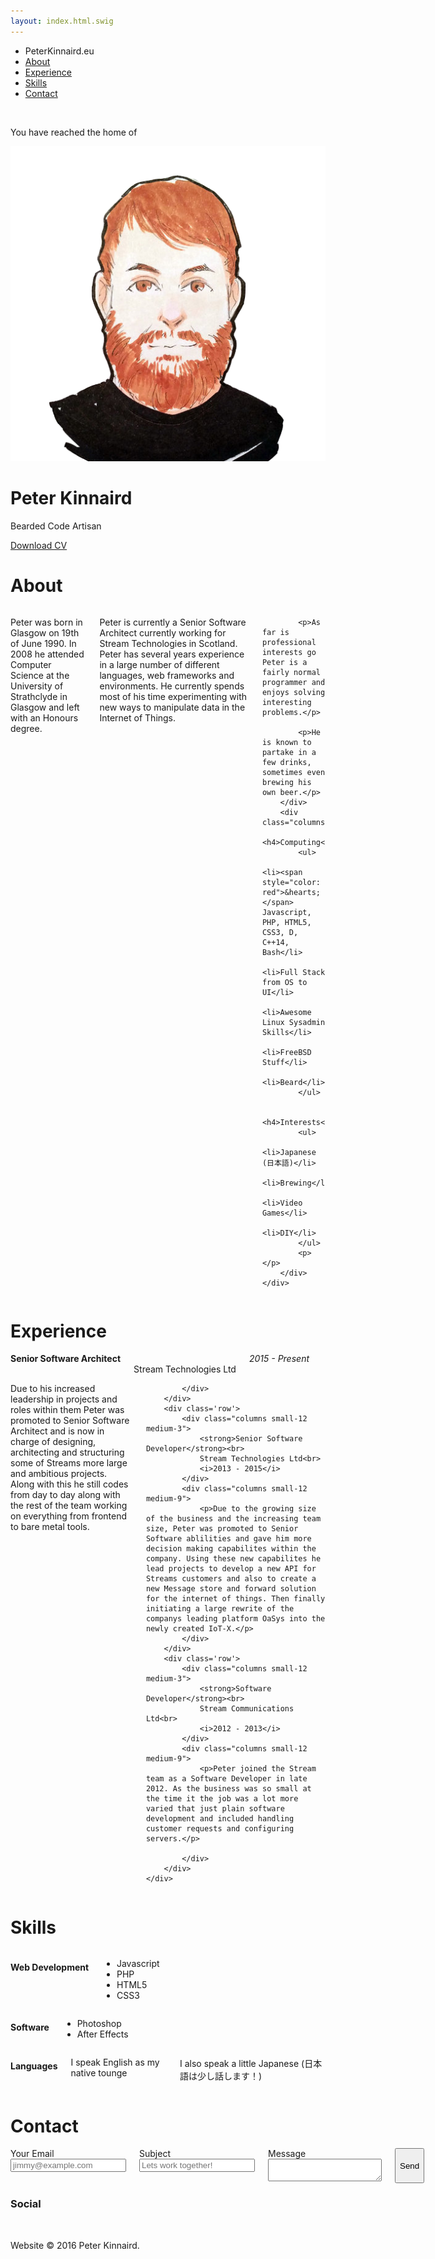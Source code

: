 ```yaml
---
layout: index.html.swig
---
```


<div class="top-bar">
  <div class="top-bar-left">
    <ul class="dropdown menu" data-dropdown-menu>
      <li class="zen-white menu-text">PeterKinnaird.eu</li>
      <li><a href="#about">About</a></li>
      <!--<li><a href="#blog">Blog</a></li> -->
      <li><a href="#about">Experience</a></li>
      <li><a href="#skills">Skills</a></li>
      <li><a href="#contact">Contact</a></li>
    </ul>
  </div>
</div>

<div class="introbox">
	&nbsp;
    <div class="introbox-inner">
    	<p class='no-vertical-margins'>You have reached the home of</p>
    	<img src="public/images/peter_drawing_no_back.png" class='face-bordered'></img>
        <h1>Peter Kinnaird</h1>
        <p>Bearded Code Artisan</p>
        <a href="public/cv_peter_kinnaird.pdf" class="button button-bordered">Download CV</a>
    </div>
</div>


<div id='about' class='section zen-white-background'>
	<div class='row'>
		<div class="columns small-12">
			<h1 class='section-header-title'>About</h1>
		</div>
	</div>
	<div class='row'>
		<div class="columns small-12 medium-8">
			<p>Peter was born in Glasgow on 19th of June 1990. In 2008 he attended Computer Science at the University of Strathclyde in Glasgow and left with an Honours degree.</p>
			<p>Peter is currently a Senior Software Architect currently working for Stream Technologies in Scotland. Peter has several years experience in a large number of different languages, web frameworks and environments. He currently spends most of his time experimenting with new ways to manipulate data in the Internet of Things.</p>

			<p>As far is professional interests go Peter is a fairly normal programmer and enjoys solving interesting problems.</p>

			<p>He is known to partake in a few drinks, sometimes even brewing his own beer.</p>
		</div>
		<div class="columns">
			<h4>Computing</h4>
			<ul>
				<li><span style="color: red">&hearts;</span> Javascript, PHP, HTML5, CSS3, D, C++14, Bash</li>
				<li>Full Stack from OS to UI</li>
				<li>Awesome Linux Sysadmin Skills</li>
				<li>FreeBSD Stuff</li>
				<li>Beard</li>
			</ul>

			<h4>Interests</h4>
			<ul>
				<li>Japanese (日本語)</li>
				<li>Brewing</li>
				<li>Video Games</li>
				<li>DIY</li>
			</ul>
			<p></p>
		</div>
	</div>
</div>

<div id='experience' class='section'>
	<div class='row'>
		<div class="columns small-12">
			<h1 class='section-header-title'>Experience</h1>
		</div>
	</div>
	<div class=''>
		<div class='row'>
			<div class="columns small-12 medium-3">
				<strong>Senior Software Architect</strong><br>
				Stream Technologies Ltd<br>
				<i>2015 - Present</i>
			</div>
			<div class="columns small-12 medium-9">
				<p>Due to his increased leadership in projects and roles within them Peter was promoted to Senior Software Architect and is now in charge of designing, architecting and structuring some of Streams more large and ambitious projects. Along with this he still codes from day to day along with the rest of the team working on everything from frontend to bare metal tools.</p>
				
			</div>
		</div>
		<div class='row'>
			<div class="columns small-12 medium-3">
				<strong>Senior Software Developer</strong><br>
				Stream Technologies Ltd<br>
				<i>2013 - 2015</i>
			</div>
			<div class="columns small-12 medium-9">
				<p>Due to the growing size of the business and the increasing team size, Peter was promoted to Senior Software ablilities and gave him more decision making capabilites within the company. Using these new capabilites he lead projects to develop a new API for Streams customers and also to create a new Message store and forward solution for the internet of things. Then finally initiating a large rewrite of the companys leading platform OaSys into the newly created IoT-X.</p>	
			</div>
		</div>
		<div class='row'>
			<div class="columns small-12 medium-3">
				<strong>Software Developer</strong><br>
				Stream Communications Ltd<br>
				<i>2012 - 2013</i>
			</div>
			<div class="columns small-12 medium-9">
				<p>Peter joined the Stream team as a Software Developer in late 2012. As the business was so small at the time it the job was a lot more varied that just plain software development and included handling customer requests and configuring servers.</p>
				
			</div>
		</div>
	</div>
</div>

<div id='skills' class='section zen-white-background'>
	<div class='row'>
		<div class="columns small-12">
			<h1 class='section-header-title'>Skills</h1>
		</div>
	</div>
	<div class='min-vport-height'>
		<div class='row'>
			<div class="columns small-12 medium-6">
				<h4>Web Development</h4>
				<ul>
					<li>Javascript</li>
					<li>PHP</li>
					<li>HTML5</li>
					<li>CSS3</li>
				</ul>
			</div>
			<div class="columns small-12 medium-6">
				<h4>Software</h4>
				<ul>
					<li>Photoshop</li>
					<li>After Effects</li>
				</ul>
			</div>
		</div>
		<div class='row'>
			<div class="columns small-12 medium-6">
				<h4>Languages</h4>
				<p>I speak English as my native tounge</p>
				<p>I also speak a little Japanese (日本語は少し話します！)</p>
			</div>
		</div>
	</div>
</div>


<div id='contact' class='section'>
	<div class='row'>
		<div class="columns small-12">
			<h1 class='section-header-title'>Contact</h1>
		</div>
	</div>
	<div class='row min-vport-height'>
		<div class="columns small-12 medium-6">
			<label>
				Your Email
				<input type="email" placeholder="jimmy@example.com"></input>
			</label>
			<label>
				Subject
				<input type="text" placeholder="Lets work together!"></input>
			</label>
			<label>
				Message
				<textarea id='email-message'></textarea>
			</label>
			<button type='submit' class='button'>Send</button>
		</div>
		<div class="columns small-12 medium-6">
			<h3>Social</h3>
		</div>
	</div>
</div>
<div class="footer">
&nbsp;
<div class='row'>
	<div class="columns small-12">
		<p>Website &copy; 2016 Peter Kinnaird.</p>
	</div>
</div>
</div>


